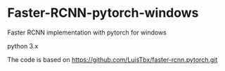 # Faster-RCNN-pytorch-windows

Faster RCNN implementation with pytorch for windows

python 3.x

The code is based on https://github.com/LuisTbx/faster-rcnn.pytorch.git

